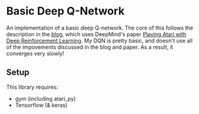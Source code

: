 # Basic Deep Q-Network

An implementation of a basic deep Q-network. The core of this follows the description in the [blog](https://becominghuman.ai/lets-build-an-atari-ai-part-0-intro-to-rl-9b2c5336e0ec), which uses DeepMind's paper [Playing Atari with Deep Reinforcement Learning](https://www.cs.toronto.edu/~vmnih/docs/dqn.pdf). My DQN is pretty basic, and doesn't use all of the impovements discussed in the blog and paper. As a result, it converges very slowly!

Setup
---
This library requires:
- gym (including atari_py)
- Tensorflow (& keras)

